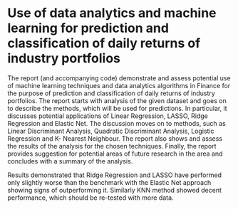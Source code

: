 # Use of data analytics and machine learning for prediction and classification of daily returns of industry portfolios

The report (and accompanying code) demonstrate and assess potential use of machine learning techniques and data analytics algorithms in Finance for the purpose of prediction and classification of daily returns of industry portfolios. The report starts with analysis of the given dataset and goes on to describe the methods, which will be used for predictions. In particular, it discusses potential applications of Linear Regression, LASSO, Ridge Regression and Elastic Net. The discussion moves on to methods, such as Linear Discriminant Analysis, Quadratic Discriminant Analysis, Logistic Regression and K- Nearest Neighbour. The report also shows and assess the results of the analysis for the chosen techniques. Finally, the report provides suggestion for potential areas of future research in the area and concludes with a summary of the analysis.

Results demonstrated that Ridge Regression and LASSO have performed only slightly worse than the benchmark with the Elastic Net approach showing signs of outperforming it. Similarly KNN method showed decent performance, which should be re-tested with more data.
